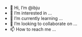 - 👋 Hi, I’m @ibju
- 👀 I’m interested in ...
- 🌱 I’m currently learning ...
- 💞️ I’m looking to collaborate on ...
- 📫 How to reach me ...

<!---
ibju/ibju is a ✨ special ✨ repository because its `README.md` (this file) appears on your GitHub profile.
You can click the Preview link to take a look at your changes.
--->
